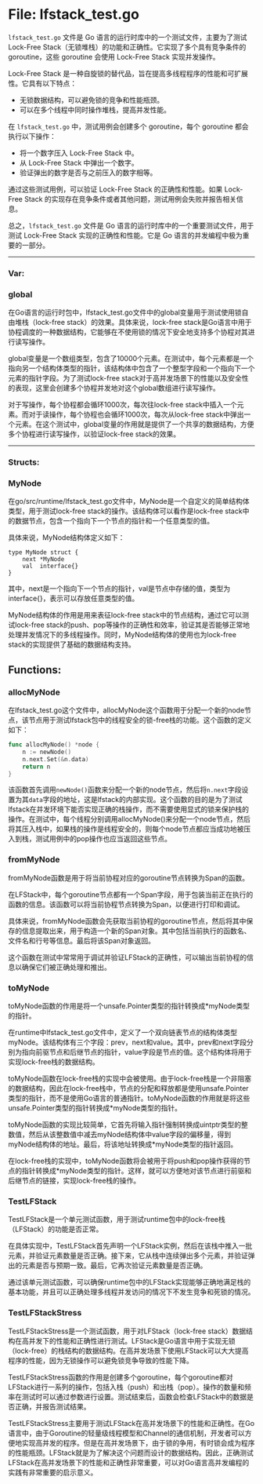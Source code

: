 # File: lfstack_test.go

`lfstack_test.go` 文件是 Go 语言的运行时库中的一个测试文件，主要为了测试 Lock-Free Stack（无锁堆栈）的功能和正确性。它实现了多个具有竞争条件的 goroutine，这些 goroutine 会使用 Lock-Free Stack 实现并发操作。

Lock-Free Stack 是一种自旋锁的替代品，旨在提高多线程程序的性能和可扩展性。它具有以下特点：

- 无锁数据结构，可以避免锁的竞争和性能瓶颈。
- 可以在多个线程中同时操作堆栈，提高并发性能。

在 `lfstack_test.go` 中，测试用例会创建多个 goroutine，每个 goroutine 都会执行以下操作：

- 将一个数字压入 Lock-Free Stack 中。
- 从 Lock-Free Stack 中弹出一个数字。
- 验证弹出的数字是否与之前压入的数字相等。

通过这些测试用例，可以验证 Lock-Free Stack 的正确性和性能。如果 Lock-Free Stack 的实现存在竞争条件或者其他问题，测试用例会失败并报告相关信息。

总之，`lfstack_test.go` 文件是 Go 语言的运行时库中的一个重要测试文件，用于测试 Lock-Free Stack 实现的正确性和性能。它是 Go 语言的并发编程中极为重要的一部分。




---

### Var:

### global

在Go语言的运行时包中，lfstack_test.go文件中的global变量用于测试使用锁自由堆栈（lock-free stack）的效果。具体来说，lock-free stack是Go语言中用于协程调度的一种数据结构，它能够在不使用锁的情况下安全地支持多个协程对其进行读写操作。

global变量是一个数组类型，包含了10000个元素。在测试中，每个元素都是一个指向另一个结构体类型的指针，该结构体中包含了一个整型字段和一个指向下一个元素的指针字段。为了测试lock-free stack对于高并发场景下的性能以及安全性的表现，这里会创建多个协程并发地对这个global数组进行读写操作。

对于写操作，每个协程都会循环1000次，每次往lock-free stack中插入一个元素。而对于读操作，每个协程也会循环1000次，每次从lock-free stack中弹出一个元素。在这个测试中，global变量的作用就是提供了一个共享的数据结构，方便多个协程进行读写操作，以验证lock-free stack的效果。






---

### Structs:

### MyNode

在go/src/runtime/lfstack_test.go文件中，MyNode是一个自定义的简单结构体类型，用于测试lock-free stack的操作。该结构体可以看作是lock-free stack中的数据节点，包含一个指向下一个节点的指针和一个任意类型的值。

具体来说，MyNode结构体定义如下：

```
type MyNode struct {
    next *MyNode
    val  interface{}
}
```

其中，next是一个指向下一个节点的指针，val是节点中存储的值，类型为interface{}，表示可以存放任意类型的值。

MyNode结构体的作用是用来表征lock-free stack中的节点结构，通过它可以测试lock-free stack的push、pop等操作的正确性和效率，验证其是否能够正常地处理并发情况下的多线程操作。同时，MyNode结构体的使用也为lock-free stack的实现提供了基础的数据结构支持。



## Functions:

### allocMyNode

在lfstack_test.go这个文件中，allocMyNode这个函数用于分配一个新的node节点，该节点用于测试lfstack包中的线程安全的锁-free栈的功能。这个函数的定义如下：

```go
func allocMyNode() *node {
    n := newNode()
    n.next.Set(&n.data)
    return n
}
```

该函数首先调用`newNode()`函数来分配一个新的node节点，然后将`n.next`字段设置为其`data`字段的地址，这是lfstack的内部实现。这个函数的目的是为了测试lfstack在并发环境下能否实现正确的栈操作，而不需要使用显式的锁来保护栈的操作。在测试中，每个线程分别调用allocMyNode()来分配一个node节点，然后将其压入栈中，如果栈的操作是线程安全的，则每个node节点都应当成功地被压入到栈，测试用例中的pop操作也应当返回这些节点。



### fromMyNode

fromMyNode函数是用于将当前协程对应的goroutine节点转换为Span的函数。

在LFStack中，每个goroutine节点都有一个Span字段，用于包装当前正在执行的函数的信息。该函数可以将当前协程节点转换为Span，以便进行打印和调试。

具体来说，fromMyNode函数会先获取当前协程的goroutine节点，然后将其中保存的信息提取出来，用于构造一个新的Span对象。其中包括当前执行的函数名、文件名和行号等信息。最后将该Span对象返回。

这个函数在测试中常常用于调试并验证LFStack的正确性，可以输出当前协程的信息以确保它们被正确处理和推出。



### toMyNode

toMyNode函数的作用是将一个unsafe.Pointer类型的指针转换成*myNode类型的指针。

在runtime中lfstack_test.go文件中，定义了一个双向链表节点的结构体类型myNode。该结构体有三个字段：prev，next和value。其中，prev和next字段分别为指向前驱节点和后继节点的指针，value字段是节点的值。这个结构体将用于实现lock-free栈的数据结构。

toMyNode函数在lock-free栈的实现中会被使用。由于lock-free栈是一个非阻塞的数据结构，因此在lock-free栈中，节点的分配和释放都是使用unsafe.Pointer类型的指针，而不是使用Go语言的普通指针。toMyNode函数的作用就是将这些unsafe.Pointer类型的指针转换成*myNode类型的指针。

toMyNode函数的实现比较简单，它首先将输入指针强制转换成uintptr类型的整数值，然后从该整数值中减去myNode结构体中value字段的偏移量，得到myNode结构体的地址。最后，将该地址转换成*myNode类型的指针返回。

在lock-free栈的实现中，toMyNode函数将会被用于将push和pop操作获得的节点的指针转换成*myNode类型的指针。这样，就可以方便地对该节点进行前驱和后继节点的链接，实现lock-free栈的操作。



### TestLFStack

TestLFStack是一个单元测试函数，用于测试runtime包中的lock-free栈（LFStack）的功能是否正常。

在具体实现中，TestLFStack首先声明一个LFStack实例，然后在该栈中推入一批元素，并验证元素数量是否正确。接下来，它从栈中连续弹出多个元素，并验证弹出的元素是否与预期一致。最后，它再次验证元素数量是否正确。

通过该单元测试函数，可以确保runtime包中的LFStack实现能够正确地满足栈的基本功能，并且可以正确处理多线程并发访问的情况下不发生竞争和死锁的情况。



### TestLFStackStress

TestLFStackStress是一个测试函数，用于对LFStack（lock-free stack）数据结构在高并发下的性能和正确性进行测试。LFStack是Go语言中用于实现无锁（lock-free）的栈结构的数据结构。在高并发场景下使用LFStack可以大大提高程序的性能，因为无锁操作可以避免锁竞争导致的性能下降。

TestLFStackStress函数的作用是创建多个goroutine，每个goroutine都对LFStack进行一系列的操作，包括入栈（push）和出栈（pop）。操作的数量和频率在测试时可以通过参数进行设置。测试结束后，函数会检查LFStack中的数据是否正确，并报告测试结果。

TestLFStackStress主要用于测试LFStack在高并发场景下的性能和正确性。在Go语言中，由于Goroutine的轻量级线程模型和Channel的通信机制，开发者可以方便地实现高并发的程序。但是在高并发场景下，由于锁的争用，有时锁会成为程序的性能瓶颈。LFStack就是为了解决这个问题而设计的数据结构。因此，正确测试LFStack在高并发场景下的性能和正确性非常重要，可以对Go语言高并发编程的实践有非常重要的启示意义。



